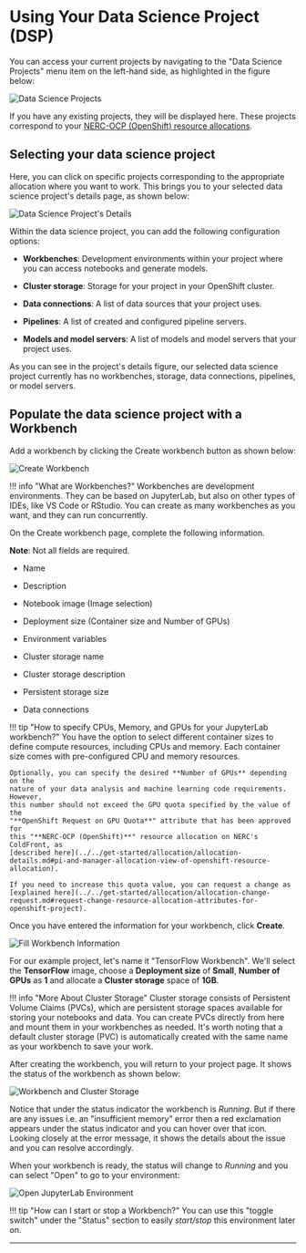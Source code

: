 # Using Your Data Science Project (DSP)

You can access your current projects by navigating to the "Data Science Projects"
menu item on the left-hand side, as highlighted in the figure below:

![Data Science Projects](images/data-science-projects.png)

If you have any existing projects, they will be displayed here. These projects
correspond to your [NERC-OCP (OpenShift) resource allocations](../../get-started/allocation/allocation-details.md#general-user-view-of-openshift-resource-allocation).

## Selecting your data science project

Here, you can click on specific projects corresponding to the appropriate allocation
where you want to work. This brings you to your selected data science project's
details page, as shown below:

![Data Science Project's Details](images/data-science-project-details.png)

Within the data science project, you can add the following configuration options:

- **Workbenches**: Development environments within your project where you can access
notebooks and generate models.

- **Cluster storage**: Storage for your project in your OpenShift cluster.

- **Data connections**: A list of data sources that your project uses.

- **Pipelines**: A list of created and configured pipeline servers.

- **Models and model servers**: A list of models and model servers that your project
uses.

As you can see in the project's details figure, our selected data science project
currently has no workbenches, storage, data connections, pipelines, or model servers.

## Populate the data science project with a Workbench

Add a workbench by clicking the Create workbench button as shown below:

![Create Workbench](images/create-workbench.png)

!!! info "What are Workbenches?"
    Workbenches are development environments. They can be based on JupyterLab, but
    also on other types of IDEs, like VS Code or RStudio. You can create as many
    workbenches as you want, and they can run concurrently.

On the Create workbench page, complete the following information.

**Note**: Not all fields are required.

- Name

- Description

- Notebook image (Image selection)

- Deployment size (Container size and Number of GPUs)

- Environment variables

- Cluster storage name

- Cluster storage description

- Persistent storage size

- Data connections

!!! tip "How to specify CPUs, Memory, and GPUs for your JupyterLab workbench?"
    You have the option to select different container sizes to define compute
    resources, including CPUs and memory. Each container size comes with pre-configured
    CPU and memory resources.

    Optionally, you can specify the desired **Number of GPUs** depending on the
    nature of your data analysis and machine learning code requirements. However,
    this number should not exceed the GPU quota specified by the value of the
    "**OpenShift Request on GPU Quota**" attribute that has been approved for
    this "**NERC-OCP (OpenShift)**" resource allocation on NERC's ColdFront, as
    [described here](../../get-started/allocation/allocation-details.md#pi-and-manager-allocation-view-of-openshift-resource-allocation).

    If you need to increase this quota value, you can request a change as
    [explained here](../../get-started/allocation/allocation-change-request.md#request-change-resource-allocation-attributes-for-openshift-project).

Once you have entered the information for your workbench, click **Create**.

![Fill Workbench Information](images/tensor-flow-workbench.png)

For our example project, let's name it "TensorFlow Workbench". We'll select the
**TensorFlow** image, choose a **Deployment size** of **Small**, **Number of GPUs**
as **1** and allocate a **Cluster storage** space of **1GB**.

!!! info "More About Cluster Storage"
    Cluster storage consists of Persistent Volume Claims (PVCs), which are
    persistent storage spaces available for storing your notebooks and data. You
    can create PVCs directly from here and mount them in your workbenches as
    needed. It's worth noting that a default cluster storage (PVC) is automatically
    created with the same name as your workbench to save your work.

After creating the workbench, you will return to your project page. It shows the
status of the workbench as shown below:

![Workbench and Cluster Storage](images/workbench-cluster-storage.png)

Notice that under the status indicator the workbench is *Running*. But if there
are any issues i.e. an "insufficient memory" error then a red exclamation appears
under the status indicator and you can hover over that icon. Looking closely at
the error message, it shows the details about the issue and you can resolve accordingly.

When your workbench is ready, the status will change to *Running* and you can select
"Open" to go to your environment:

![Open JupyterLab Environment](images/open-tensorflow-jupyter-lab.png)

!!! tip "How can I start or stop a Workbench?"
    You can use this "toggle switch" under the "Status" section to easily *start/stop*
    this environment later on.

---
